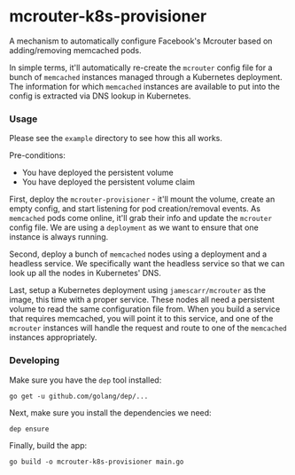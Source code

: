 # mcrouter-k8s-provisioner

A mechanism to automatically configure Facebook's Mcrouter based on adding/removing memcached pods.

In simple terms, it'll automatically re-create the `mcrouter` config file for a bunch of `memcached` instances managed
through a Kubernetes deployment. The information for which `memcached` instances are available to put into the config is
extracted via DNS lookup in Kubernetes.

### Usage

Please see the `example` directory to see how this all works.

Pre-conditions:

- You have deployed the persistent volume
- You have deployed the persistent volume claim

First, deploy the `mcrouter-provisioner` - it'll mount the volume, create an empty config, and start listening for pod
creation/removal events. As `memcached` pods come online, it'll grab their info and update the `mcrouter` config file.
We are using a `deployment` as we want to ensure that one instance is always running.

Second, deploy a bunch of `memcached` nodes using a deployment and a headless service. We specifically want the headless
service so that we can look up all the nodes in Kubernetes' DNS.

Last, setup a Kubernetes deployment using `jamescarr/mcrouter` as the image, this time with a proper service. These
nodes all need a persistent volume to read the same configuration file from. When you build a service that requires
memcached, you will point it to this service, and one of the `mcrouter` instances will handle the request and route
to one of the `memcached` instances appropriately.

### Developing

Make sure you have the `dep` tool installed:

```
go get -u github.com/golang/dep/...
```

Next, make sure you install the dependencies we need:

```
dep ensure
```

Finally, build the app:

```
go build -o mcrouter-k8s-provisioner main.go
```
